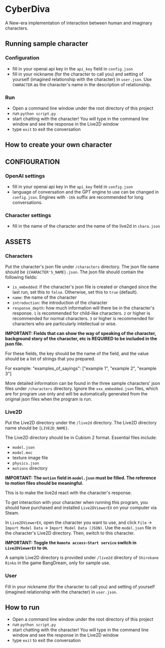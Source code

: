 # CyberDiva
A New-era implementation of interaction between human and imaginary characters.

## Running sample character
### Configuration
- fill in your openai api key in the `api_key` field in `config.json`
- fill in your nickname (for the character to call you) and setting of yourself (imagined relationship with the character) in `user.json`. Use `CHARACTER` as the character's name in the description of relationship.
### Run
- Open a command line window under the root directory of this project
- run `python script.py`
- start chatting with the character! You will type in the command line window and see the response in the Live2D window
- type `exit` to exit the conversation

## How to create your own character
## CONFIGURATION
### OpenAI settings
- fill in your openai api key in the `api_key` field in `config.json`
- language of conversation and the GPT engine to use can be changed in `config.json`. Engines with `-16k` suffix are recommended for long conversations.
### Character settings
- fill in the name of the character and the name of the live2d in `chara.json`
  
## ASSETS
### Characters
Put the character's json file under `/characters` directory. The json file name should be `{CHARACTER'S_NAME}.json`. 
The json file should contain the following fields:
- `is_embedded`: if the character's json file is created or changed since the last run, set this to `false`. Otherwise, set this to `true` (default).
- `name`: the name of the character
- `introduction`: the introduction of the character
- `response_depth`: how much information will there be in the character's response. `1` is recommended for child-like characters. `2` or higher is recommended for normal characters. `3` or higher is recommended for characters who are particularly intellectual or wise.

**IMPORTANT: Fields that can show the way of speaking of the character, background story of the character, etc is REQUIRED to be included in the json file.**

For these fields, the key should be the name of the field, and the value should be a list of strings that you prepared.

For example: "examples_of_sayings": ["example 1", "example 2", "example 3"]

More detailed information can be found in the three sample characters' json files under `/characters` directory. Ignore the `xxx_embedded.json` files, which are for program use only and will be automatically generated from the original json files when the program is run.

### Live2D
Put the Live2D directory under the `/live2d` directory. The Live2D directory name should be `{LIVE2D_NAME}`.

The Live2D directory should be in Cubism 2 format. Essential files include:
- `model.json`
- `model.moc`
- texture image file
- `physics.json`
- `motions` directory

**IMPORTANT: The `motion` field in `model.json` must be filled. The reference to motion files should be meaningful.**

This is to make the live2d react with the character's response.

To get interaction with your character when running this program, you should have purchased and installed `Live2DViewerEX` on your computer via Steam.

In `Live2DViewerEX`, open the character you want to use, and click `File` -> `Import Model Data` -> `Import Model Data (JSON)`. Use the `model.json` file in the character's Live2D directory. Then, switch to this character.

**IMPORTANT: Toggle the `Remote access`-`Start service` switch in `Live2DViewerEX` to `ON`.**

A sample Live2D directory is provided under `/live2d` directory of `Shirokane Rinko` in the game BangDream, only for sample use.

### User
Fill in your nickname (for the character to call you) and setting of yourself (imagined relationship with the character) in `user.json`.

## How to run
- Open a command line window under the root directory of this project
- run `python script.py`
- start chatting with the character! You will type in the command line window and see the response in the Live2D window
- type `exit` to exit the conversation